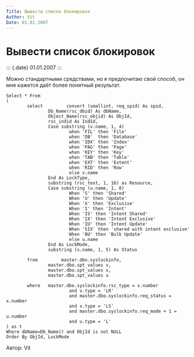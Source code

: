 ```yaml
---
Title: Вывести список блокировок
Author: Vit
Date: 01.01.2007
---
```



Вывести список блокировок
=========================

::: {.date}
01.01.2007
:::

Можно стандартными средствами, но я предпочитаю свой способ, он мне
кажется даёт более понятный результат.

    Select * From
    (
            select         convert (smallint, req_spid) As spid,
                    Db_Name(rsc_dbid) As dbName,
                    Object_Name(rsc_objid) As ObjId,
                    rsc_indid As IndId,
                    Case substring (v.name, 1, 4)
                            when 'FIL' then 'File'
                            when 'DB'  then 'Database'
                            when 'IDX' then 'Index'
                            when 'PAG' then 'Page'
                            when 'KEY' then 'Key'
                            when 'TAB' then 'Table'
                            when 'EXT' then 'Extent'
                            when 'RID' then 'Row'
                            else v.name 
                    End As LockType,
                    substring (rsc_text, 1, 16) as Resource,
                    Case substring (u.name, 1, 8)
                            When 'S' then 'Shared' 
                            When 'U' then 'Update'
                            When 'X' then 'Exclusive'
                            When 'I' then 'Intent'
                            When 'IS' then 'Intent Shared'
                            When 'IX' then 'Intent Exclusive'
                            When 'IU' then 'Intent Update'
                            When 'SIX' then 'shared with intent exclusive'
                            When 'BU' then 'Bulk Update'
                            else u.name
                    End As LockMode,
                    substring (x.name, 1, 5) As Status
     
            from         master.dbo.syslockinfo,
                    master.dbo.spt_values v,
                    master.dbo.spt_values x,
                    master.dbo.spt_values u
     
            where   master.dbo.syslockinfo.rsc_type = v.number
                            and v.type = 'LR'
                            and master.dbo.syslockinfo.req_status = x.number
                            and x.type = 'LS'
                            and master.dbo.syslockinfo.req_mode + 1 = u.number
                            and u.type = 'L'
    ) as t
    Where dbName=Db_Name() and ObjId is not NULL
    Order By ObjId, LockMode

Автор: Vit
